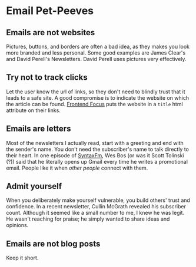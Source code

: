 # Email Pet-Peeves
## Emails are not websites
Pictures, buttons, and borders are often a bad idea, as they makes you look more branded and less personal.
Some good examples are James Clear's and David Perell's Newsletters. David Perell uses pictures very effectively.

## Try not to track clicks
Let the user know the url of links, so they don't need to blindly trust that it leads to a safe site.
A good compromise is to indicate the website on which the article can be found. [Frontend Focus](frontendfoc.us) puts the website in a `title` html attribute on their links.
## Emails are letters
Most of the newsletters I actually read, start with a greeting and end with the sender's name. You don't need the subscriber's name to talk directly to their heart.
In one episode of [SyntaxFm](syntax.fm), Wes Bos (or was it Scott Tolinski (?)) said that he literally opens up Gmail every time he writes a promotional email. People like it when _other people_ connect with them.

## Admit yourself
When you deliberately make yourself vulnerable, you build others' trust and confidence.
In a recent newsletter, Cullin McGrath revealed his subscriber count. Although it seemed like a small number to me, I knew he was legit. He wasn't reaching for praise; he simply wanted to share ideas and opinions.

## Emails are not blog posts
Keep it short.